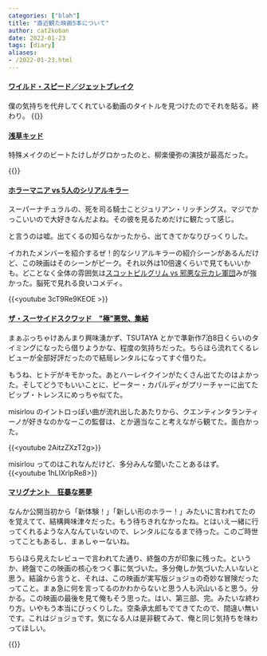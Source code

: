 ```yaml
---
categories: ["blah"]
title: "直近観た映画5本について"
author: cat2koban
date: 2022-01-23
tags: [diary]
aliases:
- /2022-01-23.html
---
```


#### [ワイルド・スピード／ジェットブレイク](https://filmarks.com/movies/72777?mark_id=125904783)

僕の気持ちを代弁してくれている動画のタイトルを見つけたのでそれを貼る。終わり。
{{<youtube PMaJxEtlFIw >}} <br />

#### [浅草キッド](https://filmarks.com/movies/94105?mark_id=125655556)

特殊メイクのビートたけしがグロかったのと、柳楽優弥の演技が最高だった。

{{<youtube sn9IhRxr8rQ >}}

#### [ホラーマニア vs 5人のシリアルキラー](https://filmarks.com/movies/97880?mark_id=126317211)

スーパーナチュラルの、死を司る騎士ことジュリアン・リッチングス。マジでかっこいいので大好きなんだよね。その彼を見るためだけに観たって感じ。

と言うのは嘘。出てくるの知らなかったから、出てきてかなりびっくりした。

イカれたメンバーを紹介するぜ！的なシリアルキラーの紹介シーンがあるんだけど、この映画はそのシーンがピーク。それ以外は10倍速くらいで見てもいいかも。どことなく全体の雰囲気は[スコットピルグリム vs 邪悪な元カレ軍団](https://filmarks.com/movies/5496)みが強かった。脳死で見れる良いコメディ。

{{<youtube 3cT9Re9KEOE >}}

#### [ザ・スーサイドスクワッド　"極"悪党、集結](https://filmarks.com/movies/74474?mark_id=126803053)

まぁぶっちゃけあんまり興味湧かず、TSUTAYA とかで準新作7泊8日くらいのタイミングになったら借りようかな、程度の気持ちだった。ちらほら流れてくるレビューが全部好評だったので結局レンタルになってすぐ借りた。

もうね、ヒトデがキモかった。あとハーレイクインがたくさん出てたのはよかった。そしてどうでもいいことに、ピーター・カパルディがプリーチャーに出てたピップ・トレンスにめっちゃ似てた。

misirlou のイントロっぽい曲が流れ出したあたりから、クエンティンタランティーノが好きなのかなーこの監督は、とか適当なこと考えながら観てた。面白かった。

{{<youtube 2AitzZXzT2g>}} <br />

misirlou ってのはこれなんだけど、多分みんな聞いたことあるはず。
{{<youtube 1hLIXrlpRe8>}}

#### [マリグナント　狂暴な悪夢](https://filmarks.com/movies/88639?mark_id=126803398)

なんか公開当初から「新体験！」「新しい形のホラー！」みたいに言われてたのを覚えてて、結構興味津々だった。もう待ちきれなかったね。とはいえ一緒に行ってくれるような人なんていないので、レンタルになるまで待った。このご時世ってこともあるし、まぁしゃーないね。

ちらほら見えたレビューで言われてた通り、終盤の方が印象に残った。というか、終盤でこの映画の核心をつく事に気づいた。多分俺しか気づいた人いないと思う。結論から言うと、それは、この映画が実写版ジョジョの奇妙な冒険だったってこと。まぁ急に何を言ってるのかわからないと思う人も沢山いると思う。分かる。この映画の最後を見て俺もそう思った。はい、第三部、完。みたいな終わり方。いやもう本当にびっくりした。空条承太郎もでてきてたので、間違い無いです。これはジョジョです。気になる人は是非観てみて、俺と同じ気持ちを味わってほしい。

{{<youtube y6cZXW-FN48 >}} <br />


